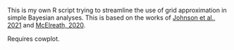 This is my own R script trying to streamline the use of grid approximation in simple Bayesian analyses. 
This is based on the works of [Johnson et al., 2021](https://www.bayesrulesbook.com/chapter-6.html#grid-approximation) and [McElreath, 2020](https://xcelab.net/rm/statistical-rethinking/).

Requires cowplot.
